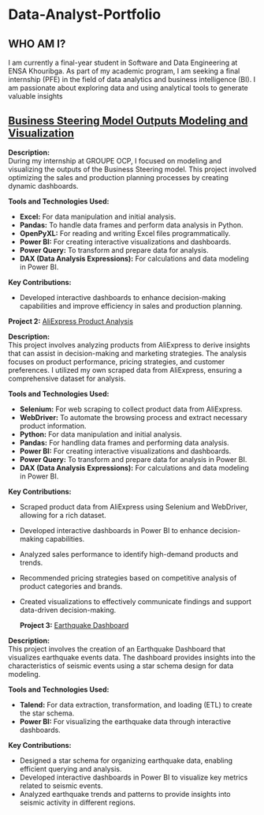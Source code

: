 # Data-Analyst-Portfolio
## WHO AM I?
I am currently a final-year student in Software and Data Engineering at ENSA Khouribga. As part of my academic program, I am seeking a final internship (PFE) in the field of data analytics and business intelligence (BI). I am passionate about exploring data and using analytical tools to generate valuable insights
## [Business Steering Model Outputs Modeling and Visualization](https://github.com/nissrine41/Business-Steering-Model-Optimization-and-Visualization--GROUPE-OCP)


**Description:**  
During my internship at GROUPE OCP, I focused on modeling and visualizing the outputs of the Business Steering model. This project involved optimizing the sales and production planning processes by creating dynamic dashboards.

**Tools and Technologies Used:**
- **Excel:** For data manipulation and initial analysis.
- **Pandas:** To handle data frames and perform data analysis in Python.
- **OpenPyXL:** For reading and writing Excel files programmatically.
- **Power BI:** For creating interactive visualizations and dashboards.
- **Power Query:** To transform and prepare data for analysis.
- **DAX (Data Analysis Expressions):** For calculations and data modeling in Power BI.

**Key Contributions:**
- Developed interactive dashboards to enhance decision-making capabilities and improve efficiency in sales and production planning.

**Project 2:** [AliExpress Product Analysis](https://github.com/nissrine41/AliExpress-Product-Insights-An-Analytical-Dashboard)

**Description:**  
This project involves analyzing products from AliExpress to derive insights that can assist in decision-making and marketing strategies. The analysis focuses on product performance, pricing strategies, and customer preferences. I utilized my own scraped data from AliExpress, ensuring a comprehensive dataset for analysis.

**Tools and Technologies Used:**
- **Selenium:** For web scraping to collect product data from AliExpress.
- **WebDriver:** To automate the browsing process and extract necessary product information.
- **Python:** For data manipulation and initial analysis.
- **Pandas:** For handling data frames and performing data analysis.
- **Power BI:** For creating interactive visualizations and dashboards.
- **Power Query:** To transform and prepare data for analysis in Power BI.
- **DAX (Data Analysis Expressions):** For calculations and data modeling in Power BI.

**Key Contributions:**
- Scraped product data from AliExpress using Selenium and WebDriver, allowing for a rich dataset.
- Developed interactive dashboards in Power BI to enhance decision-making capabilities.
- Analyzed sales performance to identify high-demand products and trends.
- Recommended pricing strategies based on competitive analysis of product categories and brands.
- Created visualizations to effectively communicate findings and support data-driven decision-making.

  **Project 3:** [Earthquake Dashboard](https://github.com/nissrine41/earthquake-2023-Dashboard)

**Description:**  
This project involves the creation of an Earthquake Dashboard that visualizes earthquake events data. The dashboard provides insights into the characteristics of seismic events using a star schema design for data modeling.

**Tools and Technologies Used:**
- **Talend:** For data extraction, transformation, and loading (ETL) to create the star schema.
- **Power BI:** For visualizing the earthquake data through interactive dashboards.

**Key Contributions:**
- Designed a star schema for organizing earthquake data, enabling efficient querying and analysis.
- Developed interactive dashboards in Power BI to visualize key metrics related to seismic events.
- Analyzed earthquake trends and patterns to provide insights into seismic activity in different regions.
